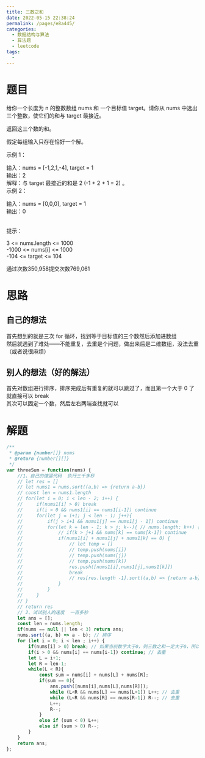 ```yaml
---
title: 三数之和
date: 2022-05-15 22:38:24
permalink: /pages/e8a445/
categories:
  - 数据结构与算法
  - 算法题
  - leetcode
tags:
  - 
---
```

# 题目
给你一个长度为 n 的整数数组 nums 和 一个目标值 target。请你从 nums 中选出三个整数，使它们的和与 target 最接近。

返回这三个数的和。

假定每组输入只存在恰好一个解。

示例 1：

输入：nums = [-1,2,1,-4], target = 1  
输出：2  
解释：与 target 最接近的和是 2 (-1 + 2 + 1 = 2) 。  
示例 2：  

输入：nums = [0,0,0], target = 1  
输出：0  
 

提示：  

3 <= nums.length <= 1000  
-1000 <= nums[i] <= 1000  
-104 <= target <= 104  

通过次数350,958提交次数769,061  

# 思路
## 自己的想法
首先想到的就是三次 for 循环，找到等于目标值的三个数然后添加进数组  
然后就遇到了难处——不能重复，去重是个问题，做出来后是二维数组，没法去重（或者说很麻烦）  


## 别人的想法（好的解法）
首先对数组进行排序，排序完成后有重复的就可以跳过了，而且第一个大于 0 了就直接可以 break  
其次可以固定一个数，然后左右两端查找就可以   

# 解题

```js
/**
 * @param {number[]} nums
 * @return {number[][]}
 */
var threeSum = function(nums) {
    //1、自己的傻逼代码  执行三千多秒
    // let res = []
    // let nums1 = nums.sort((a,b) => {return a-b})
    // const len = nums1.length
    // for(let i = 0; i < len - 2; i++) {
    //     if(nums1[i] > 0) break
    //     if(i > 0 && nums1[i] == nums1[i-1]) continue
    //     for(let j = i+1; j < len - 1; j++){
    //         if(j > i+1 && nums1[j] == nums1[j - 1]) continue
    //         for(let k = len - 1; k > j; k--){ // nums.length; k++) {
    //             // if(k > j+1 && nums[k] == nums[k-1]) continue
    //             if(nums1[i] + nums1[j] + nums1[k] == 0) {
    //                 // let temp = []
    //                 // temp.push(nums[i])
    //                 // temp.push(nums[j])
    //                 // temp.push(nums[k])
    //                 res.push([nums1[i],nums1[j],nums1[k]])
    //                 break
    //                 // res[res.length -1].sort((a,b) => {return a-b})
    //             }
    //         }
    //     }
    // }
    // return res
    // 2、试试别人的速度  一百多秒
    let ans = [];
    const len = nums.length;
    if(nums == null || len < 3) return ans;
    nums.sort((a, b) => a - b); // 排序
    for (let i = 0; i < len ; i++) {
        if(nums[i] > 0) break; // 如果当前数字大于0，则三数之和一定大于0，所以结束循环
        if(i > 0 && nums[i] == nums[i-1]) continue; // 去重
        let L = i+1;
        let R = len-1;
        while(L < R){
            const sum = nums[i] + nums[L] + nums[R];
            if(sum == 0){
                ans.push([nums[i],nums[L],nums[R]]);
                while (L<R && nums[L] == nums[L+1]) L++; // 去重
                while (L<R && nums[R] == nums[R-1]) R--; // 去重
                L++;
                R--;
            }
            else if (sum < 0) L++;
            else if (sum > 0) R--;
        }
    }        
    return ans;
};
```